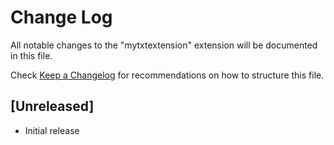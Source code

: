 # Change Log

All notable changes to the "mytxtextension" extension will be documented in this file.

Check [Keep a Changelog](http://keepachangelog.com/) for recommendations on how to structure this file.

## [Unreleased]

- Initial release